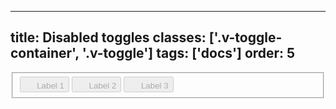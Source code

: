 <!--
 *              Copyright (c) 2025 Visa, Inc.
 *
 * Licensed under the Apache License, Version 2.0 (the "License");
 * you may not use this file except in compliance with the License.
 * You may obtain a copy of the License at
 *
 *         http://www.apache.org/licenses/LICENSE-2.0
 *
 * Unless required by applicable law or agreed to in writing, software
 * distributed under the License is distributed on an "AS IS" BASIS,
 * WITHOUT WARRANTIES OR CONDITIONS OF ANY KIND, either express or implied.
 * See the License for the specific language governing permissions and
 * limitations under the License.
 *
 -->
---
title: Disabled toggles
classes: ['.v-toggle-container', '.v-toggle']
tags: ['docs']
order: 5
---

<fieldset class="v-toggle-container">
  <button class="v-toggle v-gap-6" disabled aria-pressed="false">
    <svg aria-hidden="true" class="v-icon v-icon-tiny" focusable="false" height="16" viewbox="0 0 16 16" width="16">
      <use href="#visa-map-location-tiny">
      </use>
    </svg>
    Label 1
  </button>
  <button class="v-toggle v-gap-6" disabled aria-pressed="false">
    <svg aria-hidden="true" class="v-icon v-icon-tiny" focusable="false" height="16" viewbox="0 0 16 16" width="16">
      <use href="#visa-view-list-tiny">
      </use>
    </svg>
    Label 2
  </button>
  <button class="v-toggle v-gap-6" disabled aria-pressed="false">
    <svg aria-hidden="true" class="v-icon v-icon-tiny" focusable="false" height="16" viewbox="0 0 16 16" width="16">
      <use href="#visa-view-grid-tiny">
      </use>
    </svg>
    Label 3
  </button>
</fieldset>

